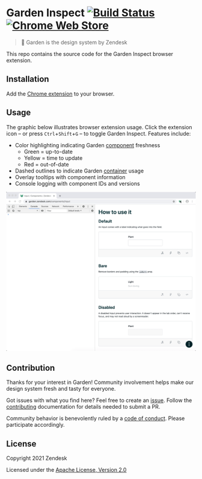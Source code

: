 # Garden Inspect [![Build Status][build status badge]][build status link] [![Chrome Web Store][chrome web store badge]][chrome web store link]<!-- markdownlint-disable -->

<!-- markdownlint-enable -->

[build status badge]: https://flat.badgen.net/circleci/github/zendeskgarden/chrome-extension/main?label=build
[build status link]: https://circleci.com/gh/zendeskgarden/chrome-extension/tree/main
[chrome web store badge]: https://flat.badgen.net//chrome-web-store/v/gegnmdnjkodmkohdbljgjpaifiphnjig
[chrome web store link]: https://chrome.google.com/webstore/detail/zendesk-garden-inspect/gegnmdnjkodmkohdbljgjpaifiphnjig

> :seedling: Garden is the design system by Zendesk

This repo contains the source code for the Garden Inspect browser extension.

## Installation

Add the [Chrome
extension](https://chrome.google.com/webstore/detail/zendesk-garden-inspect/gegnmdnjkodmkohdbljgjpaifiphnjig)
to your browser.

## Usage

The graphic below illustrates browser extension usage. Click the extension
icon – or press `Ctrl`+`Shift`+`G` – to toggle Garden Inspect. Features
include:

- Color highlighting indicating Garden
  [component](https://github.com/zendeskgarden/react-components) freshness
  - Green = up-to-date
  - Yellow = time to update
  - Red = out-of-date
- Dashed outlines to indicate Garden
  [container](https://github.com/zendeskgarden/react-containers) usage
- Overlay tooltips with component information
- Console logging with component IDs and versions

![Garden Inspect demo](./.github/image.gif)

## Contribution

Thanks for your interest in Garden! Community involvement helps make our
design system fresh and tasty for everyone.

Got issues with what you find here? Feel free to create an
[issue](https://github.com/zendeskgarden/template/issues/new). Follow the
[contributing](.github/CONTRIBUTING.md) documentation for details needed to
submit a PR.

Community behavior is benevolently ruled by a [code of
conduct](.github/CODE_OF_CONDUCT.md). Please participate accordingly.

## License

Copyright 2021 Zendesk

Licensed under the [Apache License, Version 2.0](LICENSE.md)
